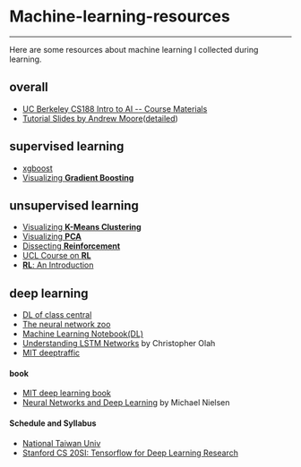 # Machine-learning-resources
---

Here are some resources about machine learning I collected during learning.

## overall
- [UC Berkeley CS188 Intro to AI -- Course Materials](http://ai.berkeley.edu/lecture_videos.html)
- [Tutorial Slides by Andrew Moore](https://www.autonlab.org/tutorials)([detailed](https://www.autonlab.org/tutorials/index.html))


## supervised learning
- [xgboost](https://www.analyticsvidhya.com/blog/2016/03/complete-guide-parameter-tuning-xgboost-with-codes-python/)
- [Visualizing **Gradient Boosting**](http://arogozhnikov.github.io/2016/06/24/gradient_boosting_explained.html)


## unsupervised learning
- [Visualizing **K-Means Clustering**](https://www.naftaliharris.com/blog/visualizing-k-means-clustering/)
- [Visualizing **PCA**](http://setosa.io/ev/principal-component-analysis/)
- [Dissecting **Reinforcement**](https://mpatacchiola.github.io/blog/2016/12/09/dissecting-reinforcement-learning.html)
- [UCL Course on **RL**](http://www0.cs.ucl.ac.uk/staff/d.silver/web/Teaching.html)
- [**RL**: An Introduction](http://ufal.mff.cuni.cz/~straka/courses/npfl114/2016/sutton-bookdraft2016sep.pdf)


## deep learning
- [DL of class central](https://www.class-central.com/report/deep-learning-online-courses/)
- [The neural network zoo](http://www.asimovinstitute.org/neural-network-zoo/)
- [Machine Learning Notebook(DL)](https://mlnotebook.github.io/)
- [Understanding LSTM Networks](http://colah.github.io/posts/2015-08-Understanding-LSTMs/) by Christopher Olah
- [MIT deeptraffic](https://selfdrivingcars.mit.edu/deeptraffic/)

#### book
- [MIT deep learning book](http://www.deeplearningbook.org/)
- [Neural Networks and Deep Learning](http://neuralnetworksanddeeplearning.com/) by Michael Nielsen 

#### Schedule and Syllabus
- [National Taiwan Univ](https://www.csie.ntu.edu.tw/~yvchen/f106-adl/syllabus.html)
- [Stanford CS 20SI: Tensorflow for Deep Learning Research](https://web.stanford.edu/class/cs20si/syllabus.html)
